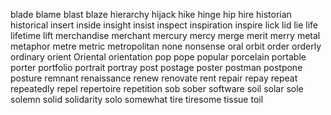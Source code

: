 blade
blame
blast
blaze
hierarchy
hijack
hike
hinge
hip
hire
historian
historical
insert
inside
insight
insist
inspect
inspiration
inspire
lick
lid
lie
life
lifetime
lift
merchandise
merchant
mercury
mercy
merge
merit
merry
metal
metaphor
metre
metric
metropolitan
none
nonsense
oral
orbit
order
orderly
ordinary
orient
Oriental
orientation
pop
pope
popular
porcelain
portable
porter
portfolio
portrait
portray
post
postage
poster
postman
postpone
posture
remnant
renaissance
renew
renovate
rent
repair
repay
repeat
repeatedly
repel
repertoire
repetition
sob
sober
software
soil
solar
sole
solemn
solid
solidarity
solo
somewhat
tire
tiresome
tissue
toil
